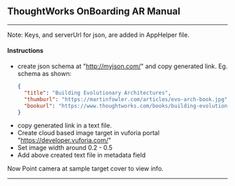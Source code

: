 
## ThoughtWorks OnBoarding AR Manual
---

Note: Keys, and serverUrl for json, are added in AppHelper file. 

#### Instructions
- create json schema at "http://myjson.com/" and copy generated link. Eg. schema as shown:
    ```json
    {
      "title": "Building Evolutionary Architectures",
      "thumburl": "https://martinfowler.com/articles/evo-arch-book.jpg",
      "bookurl": "https://www.thoughtworks.com/books/building-evolutionary-architectures"
    }
    ```
- copy generated link in a text file.
- Create cloud based image target in vuforia portal "https://developer.vuforia.com/"
- Set image width around 0.2 - 0.5
- Add above created text file in metadata field

Now Point camera at sample target cover to view info.

---

